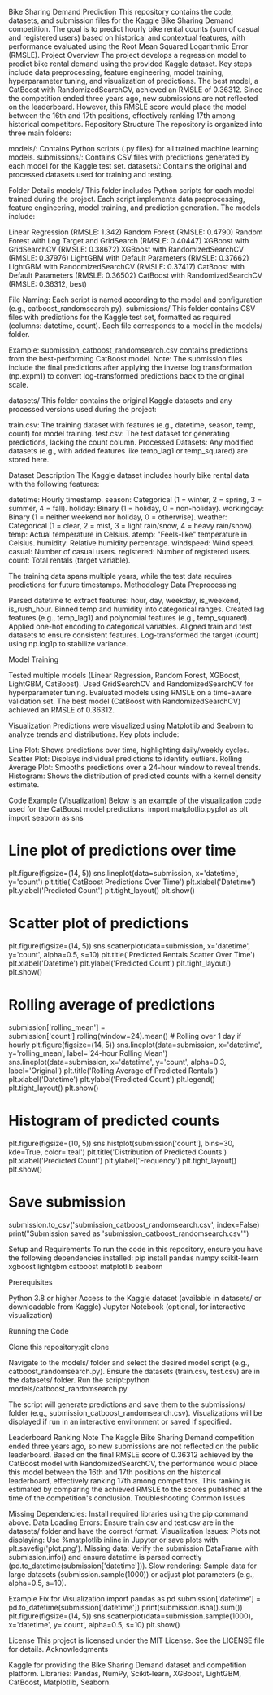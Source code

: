 Bike Sharing Demand Prediction
This repository contains the code, datasets, and submission files for the Kaggle Bike Sharing Demand competition. The goal is to predict hourly bike rental counts (sum of casual and registered users) based on historical and contextual features, with performance evaluated using the Root Mean Squared Logarithmic Error (RMSLE).
Project Overview
The project develops a regression model to predict bike rental demand using the provided Kaggle dataset. Key steps include data preprocessing, feature engineering, model training, hyperparameter tuning, and visualization of predictions. The best model, a CatBoost with RandomizedSearchCV, achieved an RMSLE of 0.36312. Since the competition ended three years ago, new submissions are not reflected on the leaderboard. However, this RMSLE score would place the model between the 16th and 17th positions, effectively ranking 17th among historical competitors.
Repository Structure
The repository is organized into three main folders:

models/: Contains Python scripts (.py files) for all trained machine learning models.
submissions/: Contains CSV files with predictions generated by each model for the Kaggle test set.
datasets/: Contains the original and processed datasets used for training and testing.

Folder Details
models/
This folder includes Python scripts for each model trained during the project. Each script implements data preprocessing, feature engineering, model training, and prediction generation. The models include:

Linear Regression (RMSLE: 1.342)
Random Forest (RMSLE: 0.4790)
Random Forest with Log Target and GridSearch (RMSLE: 0.40447)
XGBoost with GridSearchCV (RMSLE: 0.38672)
XGBoost with RandomizedSearchCV (RMSLE: 0.37976)
LightGBM with Default Parameters (RMSLE: 0.37662)
LightGBM with RandomizedSearchCV (RMSLE: 0.37417)
CatBoost with Default Parameters (RMSLE: 0.36502)
CatBoost with RandomizedSearchCV (RMSLE: 0.36312, best)

File Naming: Each script is named according to the model and configuration (e.g., catboost_randomsearch.py).
submissions/
This folder contains CSV files with predictions for the Kaggle test set, formatted as required (columns: datetime, count). Each file corresponds to a model in the models/ folder.

Example: submission_catboost_randomsearch.csv contains predictions from the best-performing CatBoost model.
Note: The submission files include the final predictions after applying the inverse log transformation (np.expm1) to convert log-transformed predictions back to the original scale.

datasets/
This folder contains the original Kaggle datasets and any processed versions used during the project:

train.csv: The training dataset with features (e.g., datetime, season, temp, count) for model training.
test.csv: The test dataset for generating predictions, lacking the count column.
Processed Datasets: Any modified datasets (e.g., with added features like temp_lag1 or temp_squared) are stored here.

Dataset Description
The Kaggle dataset includes hourly bike rental data with the following features:

datetime: Hourly timestamp.
season: Categorical (1 = winter, 2 = spring, 3 = summer, 4 = fall).
holiday: Binary (1 = holiday, 0 = non-holiday).
workingday: Binary (1 = neither weekend nor holiday, 0 = otherwise).
weather: Categorical (1 = clear, 2 = mist, 3 = light rain/snow, 4 = heavy rain/snow).
temp: Actual temperature in Celsius.
atemp: "Feels-like" temperature in Celsius.
humidity: Relative humidity percentage.
windspeed: Wind speed.
casual: Number of casual users.
registered: Number of registered users.
count: Total rentals (target variable).

The training data spans multiple years, while the test data requires predictions for future timestamps.
Methodology
Data Preprocessing

Parsed datetime to extract features: hour, day, weekday, is_weekend, is_rush_hour.
Binned temp and humidity into categorical ranges.
Created lag features (e.g., temp_lag1) and polynomial features (e.g., temp_squared).
Applied one-hot encoding to categorical variables.
Aligned train and test datasets to ensure consistent features.
Log-transformed the target (count) using np.log1p to stabilize variance.

Model Training

Tested multiple models (Linear Regression, Random Forest, XGBoost, LightGBM, CatBoost).
Used GridSearchCV and RandomizedSearchCV for hyperparameter tuning.
Evaluated models using RMSLE on a time-aware validation set.
The best model (CatBoost with RandomizedSearchCV) achieved an RMSLE of 0.36312.

Visualization
Predictions were visualized using Matplotlib and Seaborn to analyze trends and distributions. Key plots include:

Line Plot: Shows predictions over time, highlighting daily/weekly cycles.
Scatter Plot: Displays individual predictions to identify outliers.
Rolling Average Plot: Smooths predictions over a 24-hour window to reveal trends.
Histogram: Shows the distribution of predicted counts with a kernel density estimate.

Code Example (Visualization)
Below is an example of the visualization code used for the CatBoost model predictions:
import matplotlib.pyplot as plt
import seaborn as sns

# Line plot of predictions over time
plt.figure(figsize=(14, 5))
sns.lineplot(data=submission, x='datetime', y='count')
plt.title('CatBoost Predictions Over Time')
plt.xlabel('Datetime')
plt.ylabel('Predicted Count')
plt.tight_layout()
plt.show()

# Scatter plot of predictions
plt.figure(figsize=(14, 5))
sns.scatterplot(data=submission, x='datetime', y='count', alpha=0.5, s=10)
plt.title('Predicted Rentals Scatter Over Time')
plt.xlabel('Datetime')
plt.ylabel('Predicted Count')
plt.tight_layout()
plt.show()

# Rolling average of predictions
submission['rolling_mean'] = submission['count'].rolling(window=24).mean()  # Rolling over 1 day if hourly
plt.figure(figsize=(14, 5))
sns.lineplot(data=submission, x='datetime', y='rolling_mean', label='24-hour Rolling Mean')
sns.lineplot(data=submission, x='datetime', y='count', alpha=0.3, label='Original')
plt.title('Rolling Average of Predicted Rentals')
plt.xlabel('Datetime')
plt.ylabel('Predicted Count')
plt.legend()
plt.tight_layout()
plt.show()

# Histogram of predicted counts
plt.figure(figsize=(10, 5))
sns.histplot(submission['count'], bins=30, kde=True, color='teal')
plt.title('Distribution of Predicted Counts')
plt.xlabel('Predicted Count')
plt.ylabel('Frequency')
plt.tight_layout()
plt.show()

# Save submission
submission.to_csv('submission_catboost_randomsearch.csv', index=False)
print("Submission saved as 'submission_catboost_randomsearch.csv'")

Setup and Requirements
To run the code in this repository, ensure you have the following dependencies installed:
pip install pandas numpy scikit-learn xgboost lightgbm catboost matplotlib seaborn

Prerequisites

Python 3.8 or higher
Access to the Kaggle dataset (available in datasets/ or downloadable from Kaggle)
Jupyter Notebook (optional, for interactive visualization)

Running the Code

Clone this repository:git clone <repository-url>


Navigate to the models/ folder and select the desired model script (e.g., catboost_randomsearch.py).
Ensure the datasets (train.csv, test.csv) are in the datasets/ folder.
Run the script:python models/catboost_randomsearch.py


The script will generate predictions and save them to the submissions/ folder (e.g., submission_catboost_randomsearch.csv).
Visualizations will be displayed if run in an interactive environment or saved if specified.

Leaderboard Ranking Note
The Kaggle Bike Sharing Demand competition ended three years ago, so new submissions are not reflected on the public leaderboard. Based on the final RMSLE score of 0.36312 achieved by the CatBoost model with RandomizedSearchCV, the performance would place this model between the 16th and 17th positions on the historical leaderboard, effectively ranking 17th among competitors. This ranking is estimated by comparing the achieved RMSLE to the scores published at the time of the competition's conclusion.
Troubleshooting
Common Issues

Missing Dependencies: Install required libraries using the pip command above.
Data Loading Errors: Ensure train.csv and test.csv are in the datasets/ folder and have the correct format.
Visualization Issues:
Plots not displaying: Use %matplotlib inline in Jupyter or save plots with plt.savefig('plot.png').
Missing data: Verify the submission DataFrame with submission.info() and ensure datetime is parsed correctly (pd.to_datetime(submission['datetime'])).
Slow rendering: Sample data for large datasets (submission.sample(1000)) or adjust plot parameters (e.g., alpha=0.5, s=10).



Example Fix for Visualization
import pandas as pd
submission['datetime'] = pd.to_datetime(submission['datetime'])
print(submission.isna().sum())
plt.figure(figsize=(14, 5))
sns.scatterplot(data=submission.sample(1000), x='datetime', y='count', alpha=0.5, s=10)
plt.show()

License
This project is licensed under the MIT License. See the LICENSE file for details.
Acknowledgments

Kaggle for providing the Bike Sharing Demand dataset and competition platform.
Libraries: Pandas, NumPy, Scikit-learn, XGBoost, LightGBM, CatBoost, Matplotlib, Seaborn.

